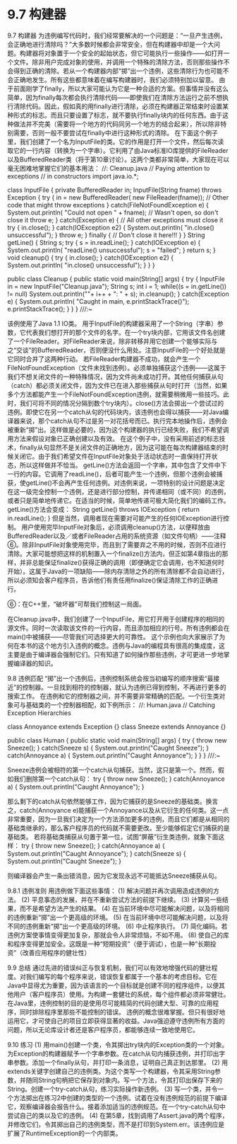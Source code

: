 # 9.7 构建器


9.7 构建器
为违例编写代码时，我们经常要解决的一个问题是：“一旦产生违例，会正确地进行清除吗？”大多数时候都会非常安全，但在构建器中却是一个大问题。构建器将对象置于一个安全的起始状态，但它可能执行一些操作——如打开一个文件。除非用户完成对象的使用，并调用一个特殊的清除方法，否则那些操作不会得到正确的清除。若从一个构建器内部“掷”出一个违例，这些清除行为也可能不会正确地发生。所有这些都意味着在编写构建器时，我们必须特别加以留意。
由于前面刚学了finally，所以大家可能认为它是一种合适的方案。但事情并没有这么简单，因为finally每次都会执行清除代码——即使我们在清除方法运行之前不想执行清除代码。因此，假如真的用finally进行清除，必须在构建器正常结束时设置某种形式的标志。而且只要设置了标志，就不要执行finally块内的任何东西。由于这种做法并不完美（需要将一个地方的代码同另一个地方的结合起来），所以除非特别需要，否则一般不要尝试在finally中进行这种形式的清除。
在下面这个例子里，我们创建了一个名为InputFile的类。它的作用是打开一个文件，然后每次读取它的一行内容（转换为一个字串）。它利用了由Java标准IO库提供的FileReader以及BufferedReader类（将于第10章讨论）。这两个类都非常简单，大家现在可以毫无困难地掌握它们的基本用法：
//: Cleanup.java
// Paying attention to exceptions
// in constructors
import java.io.*;

class InputFile {
  private BufferedReader in;
  InputFile(String fname) throws Exception {
    try {
      in = 
        new BufferedReader(
          new FileReader(fname));
      // Other code that might throw exceptions
    } catch(FileNotFoundException e) {
      System.out.println(
        "Could not open " + fname);
      // Wasn't open, so don't close it
      throw e;
    } catch(Exception e) {
      // All other exceptions must close it
      try {
        in.close();
      } catch(IOException e2) {
        System.out.println(
          "in.close() unsuccessful");
      }
      throw e;
    } finally {
      // Don't close it here!!!
    }
  }
  String getLine() {
    String s;
    try {
      s = in.readLine();
    } catch(IOException e) {
      System.out.println(
        "readLine() unsuccessful");
      s = "failed";
    }
    return s;
  }
  void cleanup() {
    try {
      in.close();
    } catch(IOException e2) {
      System.out.println(
        "in.close() unsuccessful");
    }
  }
}

public class Cleanup {
  public static void main(String[] args) {
    try {
      InputFile in = 
        new InputFile("Cleanup.java");
      String s;
      int i = 1;
      while((s = in.getLine()) != null)
        System.out.println(""+ i++ + ": " + s);
      in.cleanup();
    } catch(Exception e) {
      System.out.println(
        "Caught in main, e.printStackTrace()");
      e.printStackTrace();
    }
  }
} ///:~

该例使用了Java 1.1 IO类。
用于InputFile的构建器采用了一个String（字串）参数，它代表我们想打开的那个文件的名字。在一个try块内部，它用该文件名创建了一个FileReader。对FileReader来说，除非转移并用它创建一个能够实际与之“交谈”的BufferedReader，否则便没什么用处。注意InputFile的一个好处就是它同时合并了这两种行动。
若FileReader构建器不成功，就会产生一个FileNotFoundException（文件未找到违例）。必须单独捕获这个违例——这属于我们不想关闭文件的一种特殊情况，因为文件尚未成功打开。其他任何捕获从句（catch）都必须关闭文件，因为文件已在进入那些捕获从句时打开（当然，如果多个方法都能产生一个FileNotFoundException违例，就需要稍微用一些技巧。此时，我们可将不同的情况分隔到数个try块内）。close()方法会掷出一个尝试过的违例。即使它在另一个catch从句的代码块内，该违例也会得以捕获——对Java编译器来说，那个catch从句不过是另一对花括号而已。执行完本地操作后，违例会被重新“掷”出。这样做是必要的，因为这个构建器的执行已经失败，我们不希望调用方法来假设对象已正确创建以及有效。
在这个例子中，没有采用前述的标志技术，finally从句显然不是关闭文件的正确地方，因为这可能在每次构建器结束的时候关闭它。由于我们希望文件在InputFile对象处于活动状态时一直保持打开状态，所以这样做并不恰当。
getLine()方法会返回一个字串，其中包含了文件中下一行的内容。它调用了readLine()，后者可能产生一个违例，但那个违例会被捕获，使getLine()不会再产生任何违例。对违例来说，一项特别的设计问题是决定在这一级完全控制一个违例，还是进行部分控制，并传递相同（或不同）的违例，或者只是简单地传递它。在适当的时候，简单地传递可极大简化我们的编码工作。getLine()方法会变成：
String getLine() throws IOException {
return in.readLine();
}
但是当然，调用者现在需要对可能产生的任何IOException进行控制。
用户使用完毕InputFile对象后，必须调用cleanup()方法，以便释放由BufferedReader以及／或者FileReader占用的系统资源（如文件句柄）——注释⑥。除非InputFile对象使用完毕，而且到了需要弃之不用的时候，否则不应进行清除。大家可能想把这样的机制置入一个finalize()方法内，但正如第4章指出的那样，并非总能保证finalize()获得正确的调用（即便确定它会调用，也不知道何时开始）。这属于Java的一项缺陷——除内存清除之外的所有清除都不会自动进行，所以必须知会客户程序员，告诉他们有责任用finalize()保证清除工作的正确进行。

⑥：在C++里，“破坏器”可帮我们控制这一局面。

在Cleanup.java中，我们创建了一个InputFile，用它打开用于创建程序的相同的源文件。同时一次读取该文件的一行内容，而且添加相应的行号。所有违例都会在main()中被捕获——尽管我们可选择更大的可靠性。
这个示例也向大家展示了为何在本书的这个地方引入违例的概念。违例与Java的编程具有很高的集成度，这主要是由于编译器会强制它们。只有知道了如何操作那些违例，才可更进一步地掌握编译器的知识。

9.8 违例匹配
“掷”出一个违例后，违例控制系统会按当初编写的顺序搜索“最接近”的控制器。一旦找到相符的控制器，就认为违例已得到控制，不再进行更多的搜索工作。
在违例和它的控制器之间，并不需要非常精确的匹配。一个衍生类对象可与基础类的一个控制器相配，如下例所示：
//: Human.java
// Catching Exception Hierarchies

class Annoyance extends Exception {}
class Sneeze extends Annoyance {}

public class Human {
  public static void main(String[] args) {
    try {
      throw new Sneeze();
    } catch(Sneeze s) {
      System.out.println("Caught Sneeze");
    } catch(Annoyance a) {
      System.out.println("Caught Annoyance");
    }
  }
} ///:~

Sneeze违例会被相符的第一个catch从句捕获。当然，这只是第一个。然而，假如我们删除第一个catch从句：
    try {
      throw new Sneeze();
    } catch(Annoyance a) {
      System.out.println("Caught Annoyance");
    }

那么剩下的catch从句依然能够工作，因为它捕获的是Sneeze的基础类。换言之，catch(Annoyance e)能捕获一个Annoyance以及从它衍生的任何类。这一点非常重要，因为一旦我们决定为一个方法添加更多的违例，而且它们都是从相同的基础类继承的，那么客户程序员的代码就不需要更改。至少能够假定它们捕获的是基础类。
若将基础类捕获从句置于第一位，试图“屏蔽”衍生类违例，就象下面这样：
    try {
      throw new Sneeze();
    } catch(Annoyance a) {
      System.out.println("Caught Annoyance");
    } catch(Sneeze s) {
      System.out.println("Caught Sneeze");
    }

则编译器会产生一条出错消息，因为它发现永远不可能抵达Sneeze捕获从句。

9.8.1 违例准则
用违例做下面这些事情：
(1) 解决问题并再次调用造成违例的方法。
(2) 平息事态的发展，并在不重新尝试方法的前提下继续。
(3) 计算另一些结果，而不是希望方法产生的结果。
(4) 在当前环境中尽可能解决问题，以及将相同的违例重新“掷”出一个更高级的环境。
(5) 在当前环境中尽可能解决问题，以及将不同的违例重新“掷”出一个更高级的环境。
(6) 中止程序执行。
(7) 简化编码。若违例方案使事情变得更加复杂，那就会令人非常烦恼，不如不用。
(8) 使自己的库和程序变得更加安全。这既是一种“短期投资”（便于调试），也是一种“长期投资”（改善应用程序的健壮性）

9.9 总结
通过先进的错误纠正与恢复机制，我们可以有效地增强代码的健壮程度。对我们编写的每个程序来说，错误恢复都属于一个基本的考虑目标。它在Java中显得尤为重要，因为该语言的一个目标就是创建不同的程序组件，以便其他用户（客户程序员）使用。为构建一套健壮的系统，每个组件都必须非常健壮。
在Java里，违例控制的目的是使用尽可能精简的代码创建大型、可靠的应用程序，同时排除程序里那些不能控制的错误。
违例的概念很难掌握。但只有很好地运用它，才可使自己的项目立即获得显著的收益。Java强迫遵守违例所有方面的问题，所以无论库设计者还是客户程序员，都能够连续一致地使用它。

9.10 练习
(1) 用main()创建一个类，令其掷出try块内的Exception类的一个对象。为Exception的构建器赋予一个字串参数。在catch从句内捕获违例，并打印出字串参数。添加一个finally从句，并打印一条消息，证明自己真正到达那里。
(2) 用extends关键字创建自己的违例类。为这个类写一个构建器，令其采用String参数，并随同String句柄把它保存到对象内。写一个方法，令其打印出保存下来的String。创建一个try-catch从句，练习实际操作新违例。
(3) 写一个类，并令一个方法掷出在练习2中创建的类型的一个违例。试着在没有违例规范的前提下编译它，观察编译器会报告什么。接着添加适当的违例规范。在一个try-catch从句中尝试自己的类以及它的违例。
(4) 在第5章，找到调用了Assert.java的两个程序，并修改它们，令其掷出自己的违例类型，而不是打印到System.err。该违例应是扩展了RuntimeException的一个内部类。